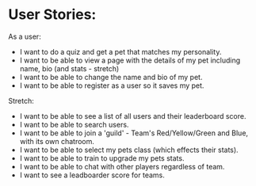 # User Stories:

As a user:
- I want to do a quiz and get a pet that matches my personality.
- I want to be able to view a page with the details of my pet including name, bio (and stats - stretch)
- I want to be able to change the name and bio of my pet.
- I want to be able to register as a user so it saves my pet.

Stretch:
- I want to be able to see a list of all users and their leaderboard score.
- I want to be able to search users.
- I want to be able to join a 'guild' - Team's Red/Yellow/Green and Blue, with its own chatroom.
- I want to be able to select my pets class (which effects their stats).
- I want to be able to train to upgrade my pets stats.
- I want to be able to chat with other players regardless of team.
- I want to see a leadboarder score for teams.
